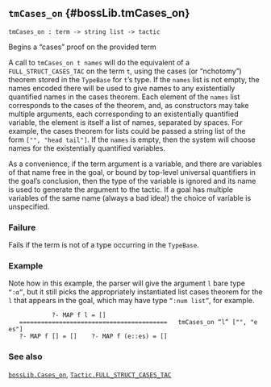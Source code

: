 ## `tmCases_on` {#bossLib.tmCases_on}


```
tmCases_on : term -> string list -> tactic
```



Begins a “cases” proof on the provided term


A call to `tmCases_on t names` will do the equivalent of a
`FULL_STRUCT_CASES_TAC` on the term `t`, using the cases (or “nchotomy”)
theorem stored in the `TypeBase` for `t`’s type. If the `names` list is
not empty, the names encoded there will be used to give names to any
existentially quantified names in the cases theorem. Each element of the
`names` list corresponds to the cases of the theorem, and, as constructors
may take multiple arguments, each corresponding to an existentially
quantified variable, the element is itself a list of names, separated by
spaces. For example, the cases theorem for lists could be passed a string
list of the form `["", "head tail"]`. If the `names` is empty, then the
system will choose names for the existentially quantified variables.

As a convenience, if the term argument is a variable, and there are
variables of that name free in the goal, or bound by top-level universal
quantifiers in the goal’s conclusion, then the type of the variable is
ignored and its name is used to generate the argument to the tactic. If a
goal has multiple variables of the same name (always a bad idea!) the
choice of variable is unspecified.

### Failure

Fails if the term is not of a type occurring in the `TypeBase`.

### Example

Note how in this example, the parser will give the argument `l` bare type
`“:α”`, but it still picks the appropriately instantiated list cases
theorem for the `l` that appears in the goal, which may have type
`“:num list”`, for example.
    
                ?- MAP f l = []
       =========================================   tmCases_on “l” ["", "e es"]
       ?- MAP f [] = []    ?- MAP f (e::es) = []
    

### See also

[`bossLib.Cases_on`](#bossLib.Cases_on), [`Tactic.FULL_STRUCT_CASES_TAC`](#Tactic.FULL_STRUCT_CASES_TAC)

